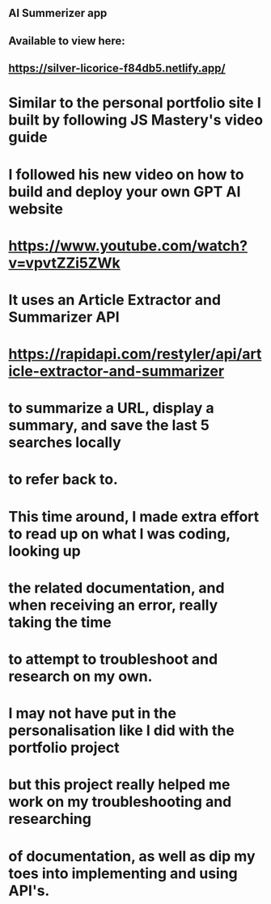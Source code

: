 ## AI Summerizer app

## Available to view here:
## https://silver-licorice-f84db5.netlify.app/

# Similar to the personal portfolio site I built by following JS Mastery's video guide
# I followed his new video on how to build and deploy your own GPT AI website
# https://www.youtube.com/watch?v=vpvtZZi5ZWk

# It uses an Article Extractor and Summarizer API
# https://rapidapi.com/restyler/api/article-extractor-and-summarizer
# to summarize a URL, display a summary, and save the last 5 searches locally
# to refer back to.

# This time around, I made extra effort to read up on what I was coding, looking up
# the related documentation, and when receiving an error, really taking the time
# to attempt to troubleshoot and research on my own.

# I may not have put in the personalisation like I did with the portfolio project
# but this project really helped me work on my troubleshooting and researching
# of documentation, as well as dip my toes into implementing and using API's.